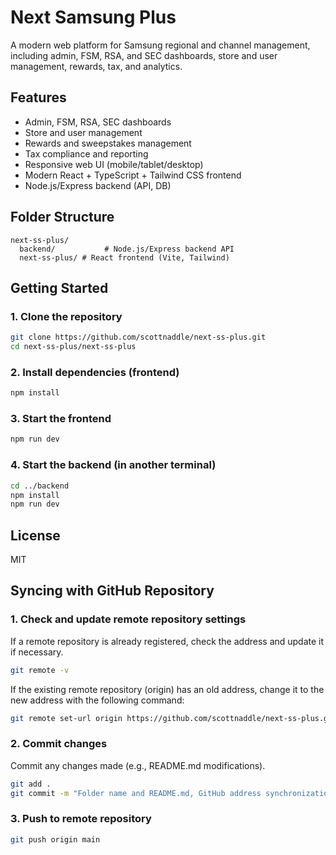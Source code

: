 # Next Samsung Plus

A modern web platform for Samsung regional and channel management, including admin, FSM, RSA, and SEC dashboards, store and user management, rewards, tax, and analytics.

## Features
- Admin, FSM, RSA, SEC dashboards
- Store and user management
- Rewards and sweepstakes management
- Tax compliance and reporting
- Responsive web UI (mobile/tablet/desktop)
- Modern React + TypeScript + Tailwind CSS frontend
- Node.js/Express backend (API, DB)

## Folder Structure
```
next-ss-plus/
  backend/           # Node.js/Express backend API
  next-ss-plus/ # React frontend (Vite, Tailwind)
```

## Getting Started

### 1. Clone the repository
```sh
git clone https://github.com/scottnaddle/next-ss-plus.git
cd next-ss-plus/next-ss-plus
```

### 2. Install dependencies (frontend)
```sh
npm install
```

### 3. Start the frontend
```sh
npm run dev
```

### 4. Start the backend (in another terminal)
```sh
cd ../backend
npm install
npm run dev
```

## License
MIT 

## Syncing with GitHub Repository

### 1. Check and update remote repository settings
If a remote repository is already registered, check the address and update it if necessary.

```sh
git remote -v
```
If the existing remote repository (origin) has an old address, change it to the new address with the following command:

```sh
git remote set-url origin https://github.com/scottnaddle/next-ss-plus.git
```

### 2. Commit changes
Commit any changes made (e.g., README.md modifications).

```sh
git add .
git commit -m "Folder name and README.md, GitHub address synchronization"
```

### 3. Push to remote repository
```sh
git push origin main
```